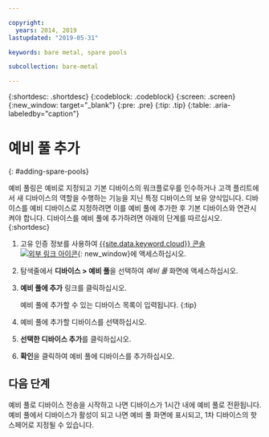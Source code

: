 ```yaml
---

copyright:
  years: 2014, 2019
lastupdated: "2019-05-31"

keywords: bare metal, spare pools

subcollection: bare-metal

---
```


{:shortdesc: .shortdesc}
{:codeblock: .codeblock}
{:screen: .screen}
{:new_window: target="_blank"}
{:pre: .pre}
{:tip: .tip}
{:table: .aria-labeledby="caption"}


# 예비 풀 추가
{: #adding-spare-pools}

예비 풀링은 예비로 지정되고 기본 디바이스의 워크플로우를 인수하거나 고객 플리트에서 새 디바이스의 역할을 수행하는 기능을 지닌 특정 디바이스의 보유 양식입니다. 디바이스를 예비 디바이스로 지정하려면 이를 예비 풀에 추가한 후 기본 디바이스와 연관시켜야 합니다. 디바이스를 예비 풀에 추가하려면 아래의 단계를 따르십시오.
{:shortdesc}

1. 고유 인증 정보를 사용하여 [{{site.data.keyword.cloud}} 콘솔 ![외부 링크 아이콘](../icons/launch-glyph.svg "외부 링크 아이콘")](https://cloud.ibm.com/){: new_window}에 액세스하십시오. 
2. 탐색줄에서 **디바이스 > 예비 풀**을 선택하여 *예비 풀* 화면에 액세스하십시오.
3. **예비 풀에 추가** 링크를 클릭하십시오.

   예비 풀에 추가할 수 있는 디바이스 목록이 입력됩니다.
   {:tip}

4. 예비 풀에 추가할 디바이스를 선택하십시오.
5. **선택한 디바이스 추가**를 클릭하십시오.
6. **확인**을 클릭하여 예비 풀에 디바이스를 추가하십시오.

## 다음 단계
예비 풀로 디바이스 전송을 시작하고 나면 디바이스가 1시간 내에 예비 풀로 전환됩니다. 예비 풀에서 디바이스가 활성이 되고 나면 예비 풀 화면에 표시되고, 1차 디바이스의 핫스페어로 지정될 수 있습니다.
